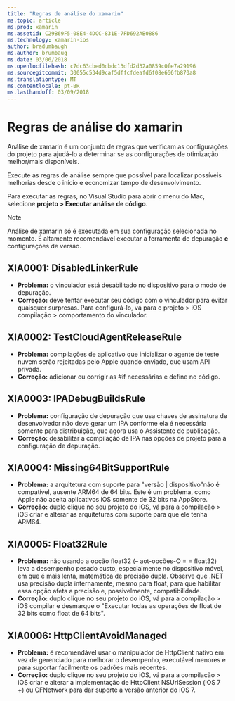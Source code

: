 ```yaml
---
title: "Regras de análise do xamarin"
ms.topic: article
ms.prod: xamarin
ms.assetid: C29B69F5-08E4-4DCC-831E-7FD692AB0886
ms.technology: xamarin-ios
author: bradumbaugh
ms.author: brumbaug
ms.date: 03/06/2018
ms.openlocfilehash: c7dc63cbed0dbdc13dfd2d32a0859c0fe7a29196
ms.sourcegitcommit: 30055c534d9caf5dffcfdeafd6f08e666fb870a8
ms.translationtype: MT
ms.contentlocale: pt-BR
ms.lasthandoff: 03/09/2018
---
```

# <a name="xamarinios-analysis-rules"></a>Regras de análise do xamarin

Análise de xamarin é um conjunto de regras que verificam as configurações do projeto para ajudá-lo a determinar se as configurações de otimização melhor/mais disponíveis.

Execute as regras de análise sempre que possível para localizar possíveis melhorias desde o início e economizar tempo de desenvolvimento.

Para executar as regras, no Visual Studio para abrir o menu do Mac, selecione **projeto > Executar análise de código**.

> [!NOTE]
> Análise de xamarin só é executada em sua configuração selecionada no momento. É altamente recomendável executar a ferramenta de depuração **e** configurações de versão.

## <a name="a-namexia0001xia0001-disabledlinkerrule"></a><a name="XIA0001"/>XIA0001: DisabledLinkerRule

- **Problema:** o vinculador está desabilitado no dispositivo para o modo de depuração.
- **Correção:** deve tentar executar seu código com o vinculador para evitar quaisquer surpresas.
Para configurá-lo, vá para o projeto > iOS compilação > comportamento do vinculador.

## <a name="a-namexia0002xia0002-testcloudagentreleaserule"></a><a name="XIA0002"/>XIA0002: TestCloudAgentReleaseRule

- **Problema:** compilações de aplicativo que inicializar o agente de teste nuvem serão rejeitadas pelo Apple quando enviado, que usam API privada.
- **Correção:** adicionar ou corrigir as #if necessárias e define no código.

## <a name="a-namexia0003xia0003-ipadebugbuildsrule"></a><a name="XIA0003"/>XIA0003: IPADebugBuildsRule

- **Problema:** configuração de depuração que usa chaves de assinatura de desenvolvedor não deve gerar um IPA conforme ela é necessária somente para distribuição, que agora usa o Assistente de publicação.
- **Correção:** desabilitar a compilação de IPA nas opções de projeto para a configuração de depuração.

## <a name="a-namexia0004xia0004-missing64bitsupportrule"></a><a name="XIA0004"/>XIA0004: Missing64BitSupportRule

- **Problema:** a arquitetura com suporte para "versão | dispositivo"não é compatível, ausente ARM64 de 64 bits. Este é um problema, como Apple não aceita aplicativos iOS somente de 32 bits na AppStore.
- **Correção:** duplo clique no seu projeto do iOS, vá para a compilação > iOS criar e alterar as arquiteturas com suporte para que ele tenha ARM64.

## <a name="a-namexia0005xia0005-float32rule"></a><a name="XIA0005"/>XIA0005: Float32Rule

- **Problema:** não usando a opção float32 (– aot-opções-O = = float32) leva a desempenho pesado custo, especialmente no dispositivo móvel, em que é mais lenta, matemática de precisão dupla. Observe que .NET usa precisão dupla internamente, mesmo para float, para que habilitar essa opção afeta a precisão e, possivelmente, compatibilidade.
- **Correção:** duplo clique no seu projeto do iOS, vá para a compilação > iOS compilar e desmarque o "Executar todas as operações de float de 32 bits como float de 64 bits".

## <a name="a-namexia0006xia0006-httpclientavoidmanaged"></a><a name="XIA0006"/>XIA0006: HttpClientAvoidManaged

- **Problema:** é recomendável usar o manipulador de HttpClient nativo em vez de gerenciado para melhorar o desempenho, executável menores e para suportar facilmente os padrões mais recentes.
- **Correção:** duplo clique no seu projeto do iOS, vá para a compilação > iOS criar e alterar a implementação de HttpClient NSUrlSession (iOS 7 +) ou CFNetwork para dar suporte a versão anterior do iOS 7.
